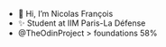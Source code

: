 - 👋 Hi, I’m Nicolas François
- ✨ Student at IIM Paris-La Défense
- @TheOdinProject > foundations 58%


<!---
Nicolas-frnc/Nicolas-frnc is a ✨ special ✨ repository because its `README.md` (this file) appears on your GitHub profile.
You can click the Preview link to take a look at your changes.
--->
